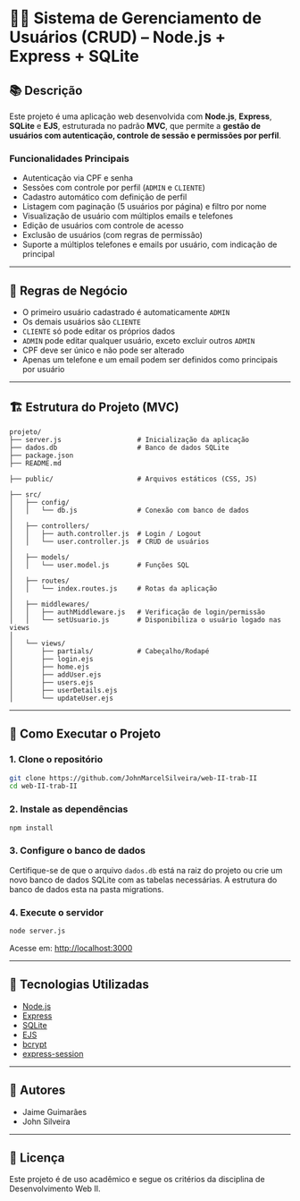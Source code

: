 # 🧑‍💻 Sistema de Gerenciamento de Usuários (CRUD) – Node.js + Express + SQLite

## 📚 Descrição

Este projeto é uma aplicação web desenvolvida com **Node.js**, **Express**, **SQLite** e **EJS**, estruturada no padrão **MVC**, que permite a **gestão de usuários com autenticação, controle de sessão e permissões por perfil**.

### Funcionalidades Principais

- Autenticação via CPF e senha
- Sessões com controle por perfil (`ADMIN` e `CLIENTE`)
- Cadastro automático com definição de perfil
- Listagem com paginação (5 usuários por página) e filtro por nome
- Visualização de usuário com múltiplos emails e telefones
- Edição de usuários com controle de acesso
- Exclusão de usuários (com regras de permissão)
- Suporte a múltiplos telefones e emails por usuário, com indicação de principal

---

## 🧠 Regras de Negócio

- O primeiro usuário cadastrado é automaticamente `ADMIN`
- Os demais usuários são `CLIENTE`
- `CLIENTE` só pode editar os próprios dados
- `ADMIN` pode editar qualquer usuário, exceto excluir outros `ADMIN`
- CPF deve ser único e não pode ser alterado
- Apenas um telefone e um email podem ser definidos como principais por usuário

---

## 🏗️ Estrutura do Projeto (MVC)

```
projeto/
├── server.js                   # Inicialização da aplicação
├── dados.db                    # Banco de dados SQLite
├── package.json
├── README.md

├── public/                     # Arquivos estáticos (CSS, JS)

├── src/
│   ├── config/
│   │   └── db.js               # Conexão com banco de dados
│
│   ├── controllers/
│   │   ├── auth.controller.js  # Login / Logout
│   │   └── user.controller.js  # CRUD de usuários
│
│   ├── models/
│   │   └── user.model.js       # Funções SQL
│
│   ├── routes/
│   │   └── index.routes.js     # Rotas da aplicação
│
│   ├── middlewares/
│   │   ├── authMiddleware.js   # Verificação de login/permissão
│   │   └── setUsuario.js       # Disponibiliza o usuário logado nas views
│
│   └── views/
│       ├── partials/           # Cabeçalho/Rodapé
│       ├── login.ejs
│       ├── home.ejs
│       ├── addUser.ejs
│       ├── users.ejs
│       ├── userDetails.ejs
│       └── updateUser.ejs
```

---

## 🚀 Como Executar o Projeto

### 1. Clone o repositório

```bash
git clone https://github.com/JohnMarcelSilveira/web-II-trab-II
cd web-II-trab-II
```

### 2. Instale as dependências

```bash
npm install
```

### 3. Configure o banco de dados

Certifique-se de que o arquivo `dados.db` está na raiz do projeto ou crie um novo banco de dados SQLite com as tabelas necessárias. A estrutura do banco de dados esta na pasta migrations.

### 4. Execute o servidor

```bash
node server.js
```

Acesse em: [http://localhost:3000](http://localhost:3000)

---

## 🔧 Tecnologias Utilizadas

- [Node.js](https://nodejs.org/)
- [Express](https://expressjs.com/)
- [SQLite](https://www.sqlite.org/)
- [EJS](https://ejs.co/)
- [bcrypt](https://www.npmjs.com/package/bcrypt)
- [express-session](https://www.npmjs.com/package/express-session)

---

## 👥 Autores

- Jaime Guimarães
- John Silveira

---

## 📄 Licença

Este projeto é de uso acadêmico e segue os critérios da disciplina de Desenvolvimento Web II.